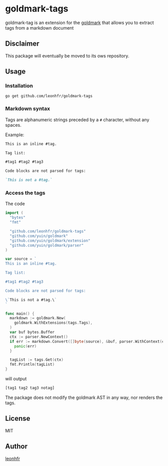 # goldmark-tags

goldmark-tag is an extension for the [goldmark](http://github.com/yuin/goldmark) that allows you to extract tags from a markdown document

## Disclaimer

This package will eventually be moved to its ows repository.

## Usage

### Installation

```
go get github.com/leonhfr/goldmark-tags
```

### Markdown syntax

Tags are alphanumeric strings preceded by a `#` character, without any spaces.

Example:

```md
This is an inline #tag.

Tag list:

#tag1 #tag2 #tag3

Code blocks are not parsed for tags:

`This is not a #tag.`

```

### Access the tags

The code

```go
import (
  "bytes"
  "fmt"

  "github.com/leonhfr/goldmark-tags"
  "github.com/yuin/goldmark"
  "github.com/yuin/goldmark/extension"
  "github.com/yuin/goldmark/parser"
)

var source = `
This is an inline #tag.

Tag list:

#tag1 #tag2 #tag3

Code blocks are not parsed for tags:

\`This is not a #tag.\`
`

func main() {
  markdown := goldmark.New(
    goldmark.WithExtensions(tags.Tags),
  )
  var buf bytes.Buffer
  ctx := parser.NewContext()
  if err := markdown.Convert([]byte(source), &buf, parser.WithContext(ctx)); if err != nil {
    panic(err)
  }

  tagList := tags.Get(ctx)
  fmt.Println(tagList)
}
```

will output

```sh
[tag1 tag2 tag3 notag]
```

The package does not modify the goldmark AST in any way, nor renders the tags.

## License

MIT

## Author

[leonhfr](https://github.com/leonhfr)